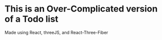 # This is an Over-Complicated version of a Todo list

Made using React, threeJS, and React-Three-Fiber
